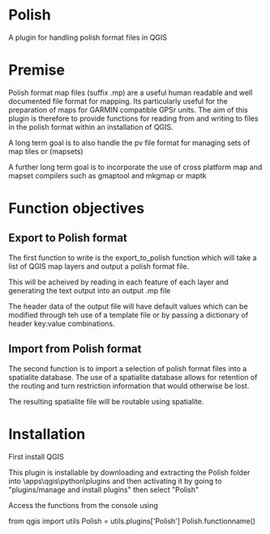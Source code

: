 Polish
======

A plugin for handling polish format files in QGIS

Premise
=======

Polish format map files (suffix .mp) are a useful human readable and well documented file format for mapping. Its particularly useful for the preparation of maps for GARMIN compatible GPSr units. The aim of this plugin is therefore to provide functions for reading from and writing to files in the polish format within an installation of QGIS.

A long term goal is to also handle the pv file format for managing sets of map tiles or (mapsets)

A further long term goal is to incorporate the use of cross platform map and mapset compilers such as gmaptool and mkgmap or maptk

Function objectives
===================

Export to Polish format
-----------------------
The first function to write is the export_to_polish function which will take a list of QGIS map layers and output a polish format file.

This will be acheived by reading in each feature of each layer and generating the text output into an output .mp file

The header data of the output file will have default values which can be modified through teh use of a template file or by passing a dictionary of header key:value combinations.

Import from Polish format
-------------------------
The second function is to import a selection of polish format files into a spatialite database. The use of a spatialite database allows for retention of the routing and turn restriction information that would otherwise be lost.

The resulting spatialite file will be routable using spatialite.

Installation
============
First install QGIS

This plugin is installable by downloading and extracting the Polish folder into
<QGIS installation folder>\apps\qgis\python\plugins
and then activating it by going to "plugins/manage and install plugins" then select "Polish"

Access the functions from the console using

from qgis import utils
Polish = utils.plugins['Polish']
Polish.functionname()
